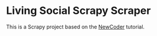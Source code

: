 # Living Social Scrapy Scraper

This is a Scrapy project based on the [NewCoder](http://newcoder.io/scrape/) tutorial.